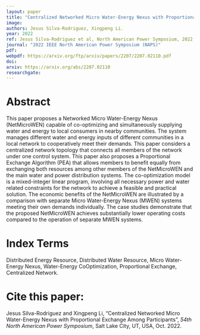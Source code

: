 ```yaml
---
layout: paper
title: "Centralized Networked Micro Water-Energy Nexus with Proportional Exchange Among Participants"
image: 
authors: Jesus Silva-Rodriguez, Xingpeng Li.
year: 2022
ref: Jesus Silva-Rodriguez et al, North American Power Symposium, 2022. 
journal: "2022 IEEE North American Power Symposium (NAPS)"
pdf: 
webpdf: https://arxiv.org/ftp/arxiv/papers/2207/2207.02110.pdf
doi: 
arxiv: https://arxiv.org/abs/2207.02110
researchgate: 
---
```


# Abstract

This paper proposes a Networked Micro Water-Energy Nexus (NetMicroWEN) capable of co-optimizing and simultaneously supplying water and energy to local consumers in nearby communities. The system manages different water and energy inputs of different communities in a local network to cooperatively meet their demands. This paper considers a centralized network topology that connects all members of the network under one control system. This paper also proposes a Proportional Exchange Algorithm (PEA) that allows members to benefit equally from exchanging both resources among other members of the NetMicroWEN and the main water and power distribution systems. The co-optimization model is a mixed-integer linear program, involving all necessary power and water related constraints for the network to achieve a feasible and practical solution. The economic benefits of the NetMicroWEN are illustrated by a comparison with separate Micro Water-Energy Nexus (MWEN) systems meeting their own demands individually. The case studies demonstrate that the proposed NetMicroWEN achieves substantially lower operating costs compared to the operation of separate MWEN systems.

# Index Terms
Distributed Energy Resource, Distributed Water Resource, Micro Water-Energy Nexus, Water-Energy CoOptimization, Proportional Exchange, Centralized Network.

# Cite this paper:
Jesus Silva-Rodriguez and Xingpeng Li, “Centralized Networked Micro Water-Energy Nexus with Proportional Exchange Among Participants”, *54th North American Power Symposium*, Salt Lake City, UT, USA, Oct. 2022.
